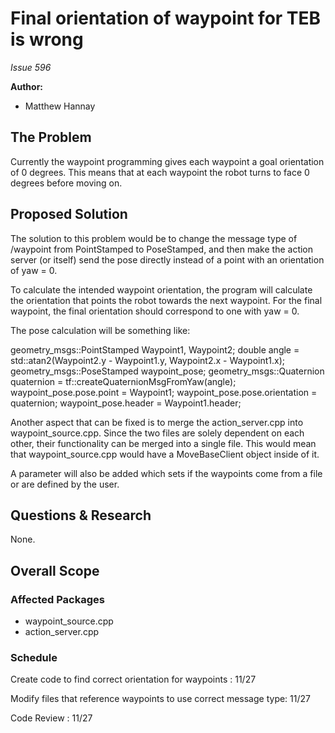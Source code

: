# Final orientation of waypoint for TEB is wrong

*Issue 596*


**Author:**
- Matthew Hannay

## The Problem

Currently the waypoint programming gives each waypoint a goal orientation of 0 degrees. This
means that at each waypoint the robot turns to face 0 degrees before moving on.

## Proposed Solution

The solution to this problem would be to change the message type of /waypoint from PointStamped 
to PoseStamped, and then make the action server (or itself) send the pose directly instead of a point with 
an orientation of yaw = 0.

To calculate the intended waypoint orientation, the program will calculate the orientation that
points the robot towards the next waypoint. For the final waypoint, the final orientation should
correspond to one with yaw = 0.

The pose calculation will be something like:

geometry_msgs::PointStamped Waypoint1, Waypoint2;
double angle = std::atan2(Waypoint2.y - Waypoint1.y, Waypoint2.x - Waypoint1.x);
geometry_msgs::PoseStamped waypoint_pose;
geometry_msgs::Quaternion quaternion = tf::createQuaternionMsgFromYaw(angle);
waypoint_pose.pose.point = Waypoint1;
waypoint_pose.pose.orientation = quaternion;
waypoint_pose.header = Waypoint1.header;

Another aspect that can be fixed is to merge the action_server.cpp into waypoint_source.cpp. Since
the two files are solely dependent on each other, their functionality can be merged into a single
file. This would mean that waypoint_source.cpp would have a MoveBaseClient object inside of it.

A parameter will also be added which sets if the waypoints come from a file or are defined by the user.

## Questions & Research

None.

## Overall Scope

### Affected Packages

- waypoint_source.cpp
- action_server.cpp

### Schedule

Create code to find correct orientation for waypoints : 11/27

Modify files that reference waypoints to use correct message type: 11/27

Code Review : 11/27
